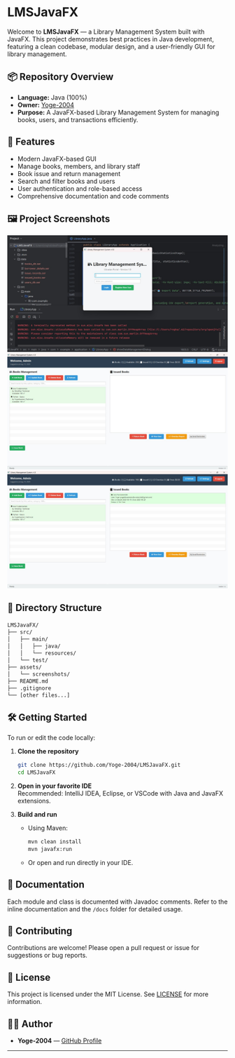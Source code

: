 # LMSJavaFX

Welcome to **LMSJavaFX** — a Library Management System built with JavaFX. This project demonstrates best practices in Java development, featuring a clean codebase, modular design, and a user-friendly GUI for library management.

## 📦 Repository Overview

- **Language:** Java (100%)
- **Owner:** [Yoge-2004](https://github.com/Yoge-2004)
- **Purpose:** A JavaFX-based Library Management System for managing books, users, and transactions efficiently.

## 🚀 Features

- Modern JavaFX-based GUI
- Manage books, members, and library staff
- Book issue and return management
- Search and filter books and users
- User authentication and role-based access
- Comprehensive documentation and code comments

## 🖼️ Project Screenshots

<!-- Add images relevant to your project below. Replace image1.png with your actual image filename or URL. -->
![Login Screen](assets/screenshots/login.png)
![Dashboard](assets/screenshots/dashboard.png)
![Issued Books](assets/screenshots/dashboard_books_issued.png)
<!-- Add more images as needed -->

## 📂 Directory Structure

```
LMSJavaFX/
├── src/
│   ├── main/
│   │   ├── java/
│   │   └── resources/
│   └── test/
├── assets/
│   └── screenshots/
├── README.md
├── .gitignore
└── [other files...]
```

## 🛠️ Getting Started

To run or edit the code locally:

1. **Clone the repository**
   ```bash
   git clone https://github.com/Yoge-2004/LMSJavaFX.git
   cd LMSJavaFX
   ```

2. **Open in your favorite IDE**  
   Recommended: IntelliJ IDEA, Eclipse, or VSCode with Java and JavaFX extensions.

3. **Build and run**
   - Using Maven:  
     ```bash
     mvn clean install
     mvn javafx:run
     ```
   - Or open and run directly in your IDE.

## 📖 Documentation

Each module and class is documented with Javadoc comments. Refer to the inline documentation and the `/docs` folder for detailed usage.

## 🤝 Contributing

Contributions are welcome! Please open a pull request or issue for suggestions or bug reports.

## 📄 License

This project is licensed under the MIT License. See [LICENSE](LICENSE) for more information.

## 🙋‍♂️ Author

- **Yoge-2004** — [GitHub Profile](https://github.com/Yoge-2004)

---
